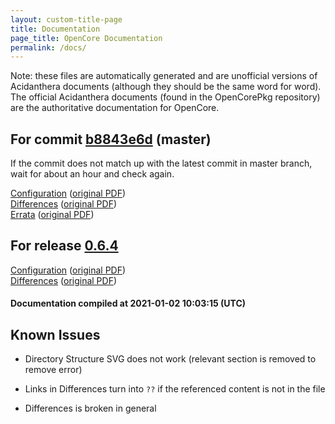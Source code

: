 ```yaml
---
layout: custom-title-page
title: Documentation
page_title: OpenCore Documentation
permalink: /docs/
---
```

Note: these files are automatically generated and are unofficial versions of Acidanthera documents (although they should be the same word for word). The official Acidanthera documents (found in the OpenCorePkg repository) are the authoritative documentation for OpenCore.

## For commit [b8843e6d](https://github.com/acidanthera/OpenCorePkg/tree/b8843e6dcd0bcd27b69f3ffd437a8a0fd0b7c2d1) (master)

If the commit does not match up with the latest commit in master branch, wait for about an hour and check again.

[Configuration](latest/Configuration.html) ([original PDF](https://github.com/acidanthera/OpenCorePkg/blob/b8843e6dcd0bcd27b69f3ffd437a8a0fd0b7c2d1/Docs/Configuration.pdf))
<br>
[Differences](latest/Differences.html) ([original PDF](https://github.com/acidanthera/OpenCorePkg/blob/b8843e6dcd0bcd27b69f3ffd437a8a0fd0b7c2d1/Docs/Differences/Differences.pdf))
<br>
[Errata](latest/Errata.html) ([original PDF](https://github.com/acidanthera/OpenCorePkg/blob/b8843e6dcd0bcd27b69f3ffd437a8a0fd0b7c2d1/Docs/Errata/Errata.pdf))

## For release [0.6.4](https://github.com/acidanthera/OpenCorePkg/tree/0.6.4)

[Configuration](release/Configuration.html) ([original PDF](https://github.com/acidanthera/OpenCorePkg/blob/0.6.4/Docs/Configuration.pdf))
<br>
[Differences](release/Differences.html) ([original PDF](https://github.com/acidanthera/OpenCorePkg/blob/0.6.4/Docs/Differences/Differences.pdf))

#### Documentation compiled at 2021-01-02 10:03:15 (UTC)

## Known Issues

* Directory Structure SVG does not work (relevant section is removed to remove error)

* Links in Differences turn into `??` if the referenced content is not in the file

* Differences is broken in general
